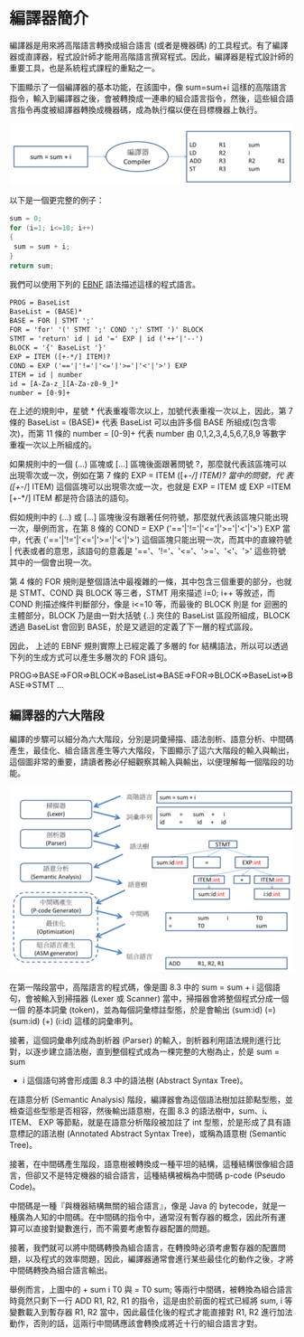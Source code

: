 # 編譯器簡介

編譯器是用來將高階語言轉換成組合語言 (或者是機器碼) 的工具程式。有了編譯器或直譯器，程式設計師才能用高階語言撰寫程式。因此，編譯器是程式設計師的重要工具，也是系統程式課程的重點之一。

下圖顯示了一個編譯器的基本功能，在該圖中，像 sum=sum+i 這樣的高階語言指令，輸入到編譯器之後，會被轉換成一連串的組合語言指令，然後，這些組合語言指令再度被組譯器轉換成機器碼，成為執行檔以便在目標機器上執行。

![](./img/compilerFlow.png)

以下是一個更完整的例子：

```cpp
sum = 0;
for (i=1; i<=10; i++)
{
 sum = sum + i;
}
return sum;
```

我們可以使用下列的 [EBNF](https://en.wikipedia.org/wiki/Extended_Backus%E2%80%93Naur_form) 語法描述這樣的程式語言。

```BNF
PROG = BaseList
BaseList = (BASE)*
BASE = FOR | STMT ';'
FOR = 'for' '(' STMT ';' COND ';' STMT ')' BLOCK
STMT = 'return' id | id '=' EXP | id ('++'|'--')
BLOCK = '{' BaseList '}'
EXP = ITEM ([+-*/] ITEM)?
COND = EXP ('=='|'!='|'<='|'>='|'<'|'>') EXP
ITEM = id | number
id = [A-Za-z_][A-Za-z0-9_]*
number = [0-9]+
```

在上述的規則中，星號 * 代表重複零次以上，加號代表重複一次以上，因此，第 7 條的 BaseList = (BASE)* 代表 BaseList 可以由許多個 BASE 所組成(包含零
次)，而第 11 條的 number = [0-9]+ 代表 number 由 0,1,2,3,4,5,6,7,8,9 等數字重複一次以上所組成的。

如果規則中的一個 (…) 區塊或 […] 區塊後面跟著問號 ?，那麼就代表該區塊可以出現零次或一次，例如在第 7 條的 EXP = ITEM ([+-*/] ITEM)? 當中的問號，代
表 ([+-*/] ITEM) 這個區塊可以出現零次或一次，也就是 EXP = ITEM 或 EXP =ITEM [+-*/] ITEM 都是符合語法的語句。

假如規則中的 (…) 或 […] 區塊後沒有跟著任何符號，那麼就代表該區塊只能出現一次，舉例而言，在第 8 條的 COND = EXP ('=='|'!='|'<='|'>='|'<'|'>') EXP 當中，代表 ('=='|'!='|'<='|'>='|'<'|'>') 這個區塊只能出現一次，而其中的直線符號 | 代表或者的意思，該語句的意義是 '=='、'!='、'<='、'>='、'<'、'>' 這些符號其中的一個會出現一次。

第 4 條的 FOR 規則是整個語法中最複雜的一條，其中包含三個重要的部分，也就是 STMT、COND 與 BLOCK 等三者，STMT 用來描述 i=0; i++ 等敘述，而 COND
則描述條件判斷部分，像是 i<=10 等，而最後的 BLOCK 則是 for 迴圈的主體部分，BLOCK 乃是由一對大括號 {..} 夾住的 BaseList 區段所組成，BLOCK 透過
BaseList 會回到 BASE，於是又遞迴的定義了下一層的程式區段。

因此， 上述的 EBNF 規則實際上已經定義了多層的 for 結構語法，所以可以透過下列的生成方式可以產生多層次的 FOR 語句。

PROG=>BASE=>FOR=>BLOCK=>BaseList=>BASE=>FOR=>BLOCK=>BaseList=>BASE=>STMT …

## 編譯器的六大階段

編譯的步驟可以細分為六大階段，分別是詞彙掃描、語法剖析、語意分析、中間碼產生，最佳化、組合語言產生等六大階段，下圖顯示了這六大階段的輸入與輸出，這個圖非常的重要，請讀者務必仔細觀察其輸入與輸出，以便理解每一個階段的功能。

![](./img/compilerFlow6.png)

在第一階段當中，高階語言的程式碼，像是圖 8.3 中的 sum = sum + i 這個語句，會被輸入到掃描器 (Lexer 或 Scanner) 當中，掃描器會將整個程式分成一個一個
的基本詞彙 (token)，並為每個詞彙標註型態，於是會輸出 (sum:id) (=) (sum:id) (+) (i:id) 這樣的詞彙串列。

接著，這個詞彙串列成為剖析器 (Parser) 的輸入，剖析器利用語法規則進行比對，以逐步建立語法樹，直到整個程式成為一棵完整的大樹為止，於是 sum = sum
+ i 這個語句將會形成圖 8.3 中的語法樹 (Abstract Syntax Tree)。

在語意分析 (Semantic Analysis) 階段，編譯器會為這個語法樹加註節點型態，並檢查這些型態是否相容，然後輸出語意樹，在圖 8.3 的語法樹中，sum、i、ITEM、
EXP 等節點，就是在語意分析階段被加註了 int 型態，於是形成了具有語意標記的語法樹 (Annotated Abstract Syntax Tree)，或稱為語意樹 (Semantic Tree)。

接著，在中間碼產生階段，語意樹被轉換成一種平坦的結構，這種結構很像組合語言，但卻又不是特定機器的組合語言，這種結構被稱為中間碼 p-code (Pseudo
Code)。

中間碼是一種『與機器結構無關的組合語言』，像是 Java 的 bytecode，就是一種廣為人知的中間碼。在中間碼的指令中，通常沒有暫存器的概念，因此所有運
算可以直接對變數進行，而不需要考慮暫存器配置的問題。


接著，我們就可以將中間碼轉換為組合語言，在轉換時必須考慮暫存器的配置問題，以及程式的效率問題，因此，編譯器通常會進行某些最佳化的動作之後，才將中間碼轉換為組合語言輸出。

舉例而言，上圖中的 + sum i T0 與 = T0 sum; 等兩行中間碼，被轉換為組合語言時竟然只剩下一行 ADD R1, R2, R1 的指令，這是由於前面的程式已經將 sum, i 等變數載入到暫存器 R1, R2 當中，因此最佳化後的程式才能直接對 R1, R2 進行加法動作，否則的話，這兩行中間碼應該會轉換成將近十行的組合語言才對。
